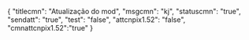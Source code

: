 {
"titlecmn": "Atualização do mod",
"msgcmn": "kj",
"statuscmn": "true",
"sendatt": "true",
"test": "false",
"attcnpix1.52": "false",
"cmnattcnpix1.52":"true"
}
